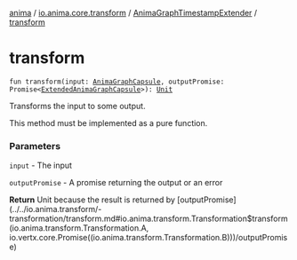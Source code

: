 [anima](../../index.md) / [io.anima.core.transform](../index.md) / [AnimaGraphTimestampExtender](index.md) / [transform](./transform.md)

# transform

`fun transform(input: `[`AnimaGraphCapsule`](../../io.anima.transform/-anima-graph-capsule/index.md)`, outputPromise: Promise<`[`ExtendedAnimaGraphCapsule`](../../io.anima.transform/-extended-anima-graph-capsule/index.md)`>): `[`Unit`](https://kotlinlang.org/api/latest/jvm/stdlib/kotlin/-unit/index.html)

Transforms the input to some output.

This method must be implemented as a pure function.

### Parameters

`input` - The input

`outputPromise` - A promise returning the output or an error

**Return**
Unit because the result is returned by [outputPromise](../../io.anima.transform/-transformation/transform.md#io.anima.transform.Transformation$transform(io.anima.transform.Transformation.A, io.vertx.core.Promise((io.anima.transform.Transformation.B)))/outputPromise)

